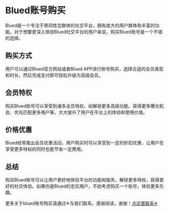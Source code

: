 # Blued账号购买

Blued是一个专注于男同性恋群体的社交平台，拥有庞大的用户群体和丰富的功能。对于想要更深入体验Blued社交平台的用户来说，购买Blued账号是一个不错的选择。

## 购买方式

用户可以通过Blued官方网站或者Blued APP进行账号购买，选择合适的会员类型和时长，然后完成支付即可轻松升级为高级会员。

## 会员特权

购买Blued账号可以享受到诸多会员特权，如解锁更多高级功能、获得更多曝光机会、优先匹配更多用户等，大大提升了用户在平台上的体验和使用价值。

## 价格优惠

Blued经常推出会员优惠活动，用户购买时可以享受到一定的折扣优惠，让用户在享受更多特权的同时也能节省一定费用。

## 总结

购买Blued账号可以让用户更好地体验平台的功能和服务，解锁更多特权，获得更好的社交体验。如果你是Blued的忠实用户，不妨考虑购买一个账号，体验更多乐趣。

更多关于blued账号购买请通过✈与我们联系，感谢阅读，谢谢！[点这里联系✈](https://www.k02.cc)